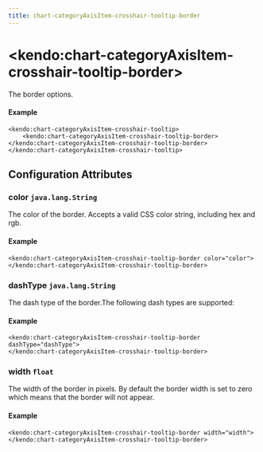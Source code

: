 ```yaml
---
title: chart-categoryAxisItem-crosshair-tooltip-border
---
```


# \<kendo:chart-categoryAxisItem-crosshair-tooltip-border\>

The border options.

#### Example
    <kendo:chart-categoryAxisItem-crosshair-tooltip>
        <kendo:chart-categoryAxisItem-crosshair-tooltip-border></kendo:chart-categoryAxisItem-crosshair-tooltip-border>
    </kendo:chart-categoryAxisItem-crosshair-tooltip>

## Configuration Attributes

### color `java.lang.String`

The color of the border. Accepts a valid CSS color string, including hex and rgb.

#### Example
    <kendo:chart-categoryAxisItem-crosshair-tooltip-border color="color">
    </kendo:chart-categoryAxisItem-crosshair-tooltip-border>

### dashType `java.lang.String`

The dash type of the border.The following dash types are supported:

#### Example
    <kendo:chart-categoryAxisItem-crosshair-tooltip-border dashType="dashType">
    </kendo:chart-categoryAxisItem-crosshair-tooltip-border>

### width `float`

The width of the border in pixels. By default the border width is set to zero which means that the border will not appear.

#### Example
    <kendo:chart-categoryAxisItem-crosshair-tooltip-border width="width">
    </kendo:chart-categoryAxisItem-crosshair-tooltip-border>

